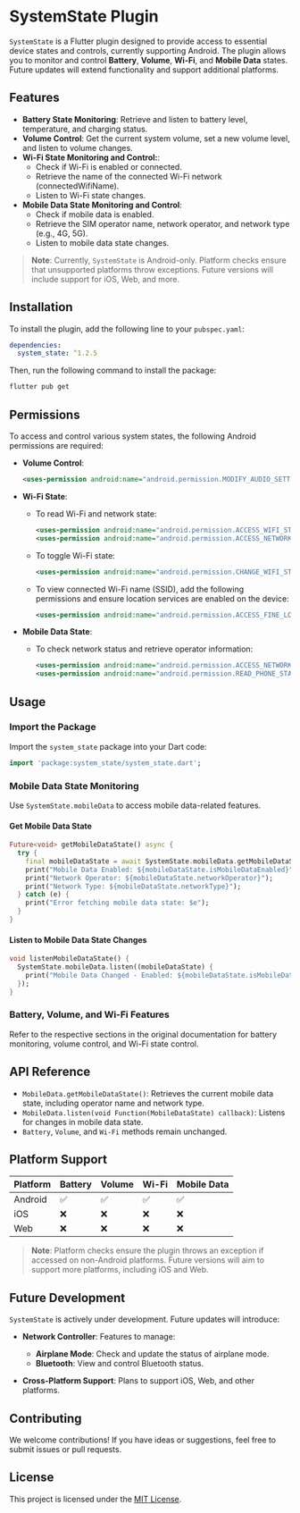 # SystemState Plugin

`SystemState` is a Flutter plugin designed to provide access to essential device states and controls, currently supporting Android. The plugin allows you to monitor and control **Battery**, **Volume**, **Wi-Fi**, and **Mobile Data** states. Future updates will extend functionality and support additional platforms.

## Features

- **Battery State Monitoring**: Retrieve and listen to battery level, temperature, and charging status.
- **Volume Control**: Get the current system volume, set a new volume level, and listen to volume changes.
- **Wi-Fi State Monitoring and Control:**:
  - Check if Wi-Fi is enabled or connected.
  - Retrieve the name of the connected Wi-Fi network (connectedWifiName).
  - Listen to Wi-Fi state changes.
- **Mobile Data State Monitoring and Control**:
  - Check if mobile data is enabled.
  - Retrieve the SIM operator name, network operator, and network type (e.g., 4G, 5G).
  - Listen to mobile data state changes.

> **Note**: Currently, `SystemState` is Android-only. Platform checks ensure that unsupported platforms throw exceptions. Future versions will include support for iOS, Web, and more.

## Installation

To install the plugin, add the following line to your `pubspec.yaml`:

```yaml
dependencies:
  system_state: ^1.2.5
```

Then, run the following command to install the package:

```bash
flutter pub get
```

## Permissions

To access and control various system states, the following Android permissions are required:

- **Volume Control**:
  ```xml
  <uses-permission android:name="android.permission.MODIFY_AUDIO_SETTINGS"/>
  ```

- **Wi-Fi State**:
  - To read Wi-Fi and network state:
    ```xml
    <uses-permission android:name="android.permission.ACCESS_WIFI_STATE"/>
    <uses-permission android:name="android.permission.ACCESS_NETWORK_STATE"/>
    ```
  - To toggle Wi-Fi state:
    ```xml
    <uses-permission android:name="android.permission.CHANGE_WIFI_STATE"/>
    ```
  - To view connected Wi-Fi name (SSID), add the following permissions and ensure location services are enabled on the device:
    ```xml
    <uses-permission android:name="android.permission.ACCESS_FINE_LOCATION"/>
    ```

- **Mobile Data State**:
  - To check network status and retrieve operator information:
    ```xml
    <uses-permission android:name="android.permission.ACCESS_NETWORK_STATE"/>
    <uses-permission android:name="android.permission.READ_PHONE_STATE"/>
    ```

## Usage

### Import the Package

Import the `system_state` package into your Dart code:

```dart
import 'package:system_state/system_state.dart';
```

### Mobile Data State Monitoring

Use `SystemState.mobileData` to access mobile data-related features.

#### Get Mobile Data State

```dart
Future<void> getMobileDataState() async {
  try {
    final mobileDataState = await SystemState.mobileData.getMobileDataState();
    print("Mobile Data Enabled: ${mobileDataState.isMobileDataEnabled}");
    print("Network Operator: ${mobileDataState.networkOperator}");
    print("Network Type: ${mobileDataState.networkType}");
  } catch (e) {
    print("Error fetching mobile data state: $e");
  }
}
```

#### Listen to Mobile Data State Changes

```dart
void listenMobileDataState() {
  SystemState.mobileData.listen((mobileDataState) {
    print("Mobile Data Changed - Enabled: ${mobileDataState.isMobileDataEnabled}, Operator: ${mobileDataState.networkOperator}, Network Type: ${mobileDataState.networkType}");
  });
}
```

### Battery, Volume, and Wi-Fi Features

Refer to the respective sections in the original documentation for battery monitoring, volume control, and Wi-Fi state control.

## API Reference

- `MobileData.getMobileDataState()`: Retrieves the current mobile data state, including operator name and network type.
- `MobileData.listen(void Function(MobileDataState) callback)`: Listens for changes in mobile data state.
- `Battery`, `Volume`, and `Wi-Fi` methods remain unchanged.

## Platform Support

| Platform | Battery | Volume | Wi-Fi | Mobile Data |
|----------|---------|--------|-------|-------------|
| Android  | ✅      | ✅     | ✅    | ✅          |
| iOS      | ❌      | ❌     | ❌    | ❌          |
| Web      | ❌      | ❌     | ❌    | ❌          |

> **Note**: Platform checks ensure the plugin throws an exception if accessed on non-Android platforms. Future versions will aim to support more platforms, including iOS and Web.

## Future Development

`SystemState` is actively under development. Future updates will introduce:

- **Network Controller**: Features to manage:
  - **Airplane Mode**: Check and update the status of airplane mode.
  - **Bluetooth**: View and control Bluetooth status.

- **Cross-Platform Support**: Plans to support iOS, Web, and other platforms.

## Contributing

We welcome contributions! If you have ideas or suggestions, feel free to submit issues or pull requests.

## License

This project is licensed under the [MIT License](LICENSE).